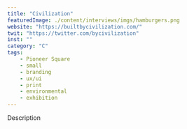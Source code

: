 ```yaml
---
title: "Civilization"
featuredImage: ./content/interviews/imgs/hamburgers.png
website: "https://builtbycivilization.com/"
twit: "https://twitter.com/bycivilization"
inst: ""
category: "C"
tags:
    - Pioneer Square
    - small
    - branding
    - ux/ui
    - print
    - environmental
    - exhibition
---
```


Description
